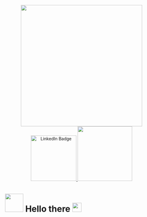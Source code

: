 <div id="header" align="center">
  <img src="https://i.giphy.com/media/v1.Y2lkPTc5MGI3NjExdGxjdWk0dHh0d285czd4Zmd6eTRxdTAzdHJldTZ4N3p6dHdtOHpiOCZlcD12MV9pbnRlcm5hbF9naWZfYnlfaWQmY3Q9Zw/RRKLKJoeDX0ljTlXCj/giphy.gif" width="400"/>
</div>

<div id="badges" align="center">
  <a href="https://www.linkedin.com/in/gusfelixz/" >
    <img src="https://img.shields.io/badge/LinkedIn-blue?style=for-the-badge&logo=linkedin&logoColor=white" alt="LinkedIn Badge"width="150"/>
  </a>
  <img src="https://komarev.com/ghpvc/?username=GusFelixz&style=flat-square&color=blue" alt=""width="180"/>
</div>

<h1>
  <img src="https://i.giphy.com/media/v1.Y2lkPTc5MGI3NjExb25jOGI2NXEyZmhyYmxxcnFqZWc2bnQ4NTA4dnQ4a3U3eHdibnU2eiZlcD12MV9pbnRlcm5hbF9naWZfYnlfaWQmY3Q9Zw/3Hq6YfvZAFMHvfZw3S/giphy.gif" width="60px"/>
  Hello there
  <img src="https://i.giphy.com/media/v1.Y2lkPTc5MGI3NjExM2Fia3FpNzk1YXhzbHA3aWxrN2VmYnk4NTg2OXk1bTF1eGgxdnh5ZiZlcD12MV9pbnRlcm5hbF9naWZfYnlfaWQmY3Q9cw/6NIC5qDsDC5uE/giphy.gif" width="30px">
</h1>



